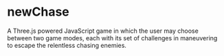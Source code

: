 # newChase
A Three.js powered JavaScript game in which the user may choose between two game modes, each with its set of challenges in maneuvering to escape the relentless chasing enemies.

